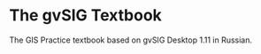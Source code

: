 The gvSIG Textbook
==============

The GIS Practice textbook based on gvSIG Desktop 1.11 in Russian.
